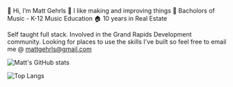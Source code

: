 👋 Hi, I’m Matt Gehrls
💙 I like making and improving things
🎵 Bacholors of Music - K-12 Music Education
🏠 10 years in Real Estate

Self taught full stack. Involved in the Grand Rapids Development community.
Looking for places to use the skills I've built so feel free to email me @ mattgehrls@gmail.com

![Matt's GitHub stats](https://github-readme-stats.vercel.app/api?username=mgehrls&show_icons=true&theme=radical)

![Top Langs](https://github-readme-stats.vercel.app/api/top-langs/?username=mgehrls&theme=radical)

